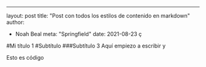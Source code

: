 ---
layout: post
title: "Post con todos los estilos de contenido en markdown"
author:
- Noah Beal
meta: "Springfield"
date: 2021-08-23
ç

#Mi título 1
#Subtítulo
###Subtítulo 3
Aquí empiezo a escribir y 


<html>
Esto es código
<html>

